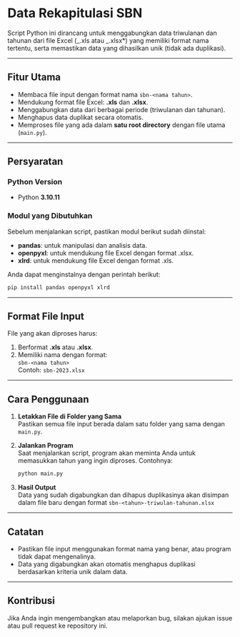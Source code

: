 # Data Rekapitulasi SBN

Script Python ini dirancang untuk menggabungkan data triwulanan dan tahunan dari file Excel (_.xls atau _.xlsx\*) yang memiliki format nama tertentu, serta memastikan data yang dihasilkan unik (tidak ada duplikasi).

---

## Fitur Utama

- Membaca file input dengan format nama `sbn-<nama tahun>`.
- Mendukung format file Excel: **.xls** dan **.xlsx**.
- Menggabungkan data dari berbagai periode (triwulanan dan tahunan).
- Menghapus data duplikat secara otomatis.
- Memproses file yang ada dalam **satu root directory** dengan file utama (`main.py`).

---

## Persyaratan

### Python Version

- Python **3.10.11**

### Modul yang Dibutuhkan

Sebelum menjalankan script, pastikan modul berikut sudah diinstal:

- **pandas**: untuk manipulasi dan analisis data.
- **openpyxl**: untuk mendukung file Excel dengan format .xlsx.
- **xlrd**: untuk mendukung file Excel dengan format .xls.

Anda dapat menginstalnya dengan perintah berikut:

```bash
pip install pandas openpyxl xlrd
```

---

## Format File Input

File yang akan diproses harus:

1. Berformat **.xls** atau **.xlsx**.
2. Memiliki nama dengan format:  
   `sbn-<nama tahun>`  
   Contoh: `sbn-2023.xlsx`

---

## Cara Penggunaan

1. **Letakkan File di Folder yang Sama**  
   Pastikan semua file input berada dalam satu folder yang sama dengan `main.py`.

2. **Jalankan Program**  
   Saat menjalankan script, program akan meminta Anda untuk memasukkan tahun yang ingin diproses. Contohnya:
   ```bash
   python main.py
   ```
3. **Hasil Output**  
   Data yang sudah digabungkan dan dihapus duplikasinya akan disimpan dalam file baru dengan format `sbn-<tahun>-triwulan-tahunan.xlsx`

---

## Catatan

- Pastikan file input menggunakan format nama yang benar, atau program tidak dapat mengenalinya.
- Data yang digabungkan akan otomatis menghapus duplikasi berdasarkan kriteria unik dalam data.

---

## Kontribusi

Jika Anda ingin mengembangkan atau melaporkan bug, silakan ajukan issue atau pull request ke repository ini.
